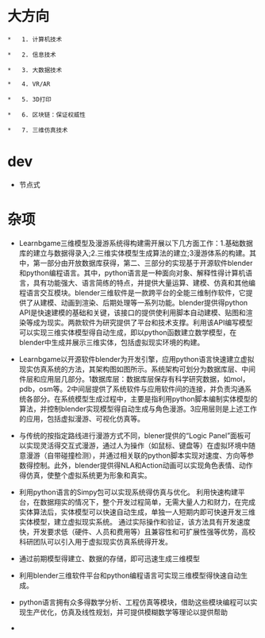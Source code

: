 #	大方向
	*	1. 计算机技术

	*	2. 信息技术

	*	3. 大数据技术

	*	4. VR/AR

	*	5. 3D打印

	*	6. 区块链：保证权威性

	*	7. 三维仿真技术

#	dev

*	节点式

# 杂项

*	Learnbgame三维模型及漫游系统得构建需开展以下几方面工作：1.基础数据库的建立与数据得录入;2.三维实体模型生成算法的建立;3漫游体系的构建。其中，第一部分由开放数据库获得，第二、三部分的实现基于开源软件blender和python编程语言。其中，python语言是一种面向对象、解释性得计算机语言，具有功能强大、语言简练的特点，并提供大量运算、建模、仿真和其他编程语言交互模块。blender三维软件是一款跨平台的全能三维制作软件，它提供了从建模、动画到渲染、后期处理等一系列功能。blender提供得python API是快速建模的基础和关键，该接口的提供使利用脚本自动建模、贴图和渲染等成为现实。两款软件为研究提供了平台和技术支撑。利用该API编写模型可以实现三维实体模型得自动生成，即以python函数建立数学模型，在blender中生成并展示三维实体，包括虚拟现实环境的构建。

*	Learnbgame以开源软件blender为开发引擎，应用python语言快速建立虚拟现实仿真系统的方法，其架构图如图所示。系统架构可划分为数据库层、中间件层和应用层几部分。1数据库层：数据库层保存有科学研究数据，如mol，pdb，osm等。2中间层提供了系统软件与应用软件间的连接，并负责沟通系统各部分。在系统模型生成过程中，主要是指利用python脚本编制实体模型的算法，并控制blender实现模型得自动生成与角色漫游。3应用层则是上述工作的应用，包括虚拟漫游、可视化仿真等。


*	与传统的按指定路线进行漫游方式不同，blener提供的“Logic Panel”面板可以实现灵活得交互式漫游，通过人为操作（如鼠标、键盘等）在虚拟环境中随意漫游（自带碰撞检测），并通过相关联的python脚本实现对速度、方向等参数得控制。此外，blender提供得NLA和Action动画可以实现角色表情、动作得仿真，使整个虚拟系统更为形象和真实。

*	利用python语言的Simpy包可以实现系统得仿真与优化。
利用快速构建平台，在数据翔实的情况下，整个开发过程简单，无需大量人力和财力，在完成实体算法后，实体模型可以快速自动生成，单独一人短期内即可快速开发三维实体模型，建立虚拟现实系统。
通过实际操作和验证，该方法具有开发速度快，开发要求低（硬件、人员和费用等）且兼容性和可扩展性强等优势，高校科研团队可以引入用于虚拟现实仿真系统得开发。


*	通过前期模型得建立、数据的存储，即可迅速生成三维模型


*	利用blender三维软件平台和python编程语言可实现三维模型得快速自动生成。


*	python语言拥有众多得数学分析、工程仿真等模块，借助这些模块编程可以实现生产优化，仿真及线性规划，并可提供模糊数学等理论以提供帮助

*

